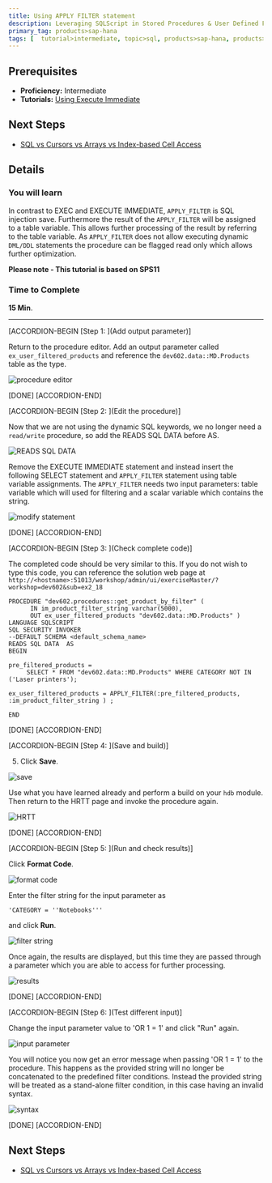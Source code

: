 ```yaml
---
title: Using APPLY FILTER statement
description: Leveraging SQLScript in Stored Procedures & User Defined Functions
primary_tag: products>sap-hana
tags: [  tutorial>intermediate, topic>sql, products>sap-hana, products>sap-hana\,-express-edition ]
---
```

## Prerequisites  
- **Proficiency:** Intermediate
- **Tutorials:** [Using Execute Immediate](http://www.sap.com/developer/tutorials/xsa-sqlscript-execute.html)

## Next Steps
- [SQL vs Cursors vs Arrays vs Index-based Cell Access](http://www.sap.com/developer/tutorials/xsa-sqlscript-sql-cursor.html)

## Details
### You will learn  
In contrast to EXEC and EXECUTE IMMEDIATE, `APPLY_FILTER` is SQL injection save. Furthermore the result of the `APPLY_FILTER` will be assigned to a table variable. This allows further processing of the result by referring to the table variable. As `APPLY_FILTER` does not allow executing dynamic `DML/DDL` statements the procedure can be flagged read only which allows further optimization.

**Please note - This tutorial is based on SPS11**

### Time to Complete
**15 Min**.

---


[ACCORDION-BEGIN [Step 1: ](Add output parameter)]

Return to the procedure editor. Add an output parameter called `ex_user_filtered_products` and reference the `dev602.data::MD.Products` table as the type.

![procedure editor](1.png)

[DONE]
[ACCORDION-END]

[ACCORDION-BEGIN [Step 2: ](Edit the procedure)]

Now that we are not using the dynamic SQL keywords, we no longer need a `read/write` procedure, so add the READS SQL DATA before AS.

![READS SQL DATA](2.png)

Remove the EXECUTE IMMEDIATE statement and instead insert the following SELECT statement and `APPLY_FILTER` statement using table variable assignments. The `APPLY_FILTER` needs two input parameters: table variable which will used for filtering and a scalar variable which contains the string.

![modify statement](3.png)

[DONE]
[ACCORDION-END]

[ACCORDION-BEGIN [Step 3: ](Check complete code)]

The completed code should be very similar to this. If you do not wish to type this code, you can reference the solution web page at `http://<hostname>:51013/workshop/admin/ui/exerciseMaster/?workshop=dev602&sub=ex2_18`

```
PROCEDURE "dev602.procedures::get_product_by_filter" (      IN im_product_filter_string varchar(5000),      OUT ex_user_filtered_products "dev602.data::MD.Products" )LANGUAGE SQLSCRIPTSQL SECURITY INVOKER--DEFAULT SCHEMA <default_schema_name>READS SQL DATA  ASBEGINpre_filtered_products =     SELECT * FROM "dev602.data::MD.Products" WHERE CATEGORY NOT IN ('Laser printers');ex_user_filtered_products = APPLY_FILTER(:pre_filtered_products, :im_product_filter_string ) ;END
```

[DONE]
[ACCORDION-END]

[ACCORDION-BEGIN [Step 4: ](Save and build)]

5. Click **Save**.

![save](5.png)

Use what you have learned already and perform a build on your `hdb` module. Then return to the HRTT page and invoke the procedure again.

![HRTT](6.png)

[DONE]
[ACCORDION-END]

[ACCORDION-BEGIN [Step 5: ](Run and check results)]

Click **Format Code**.

![format code](7.png)

Enter the filter string for the input parameter as

```
'CATEGORY = ''Notebooks'''
```
and click **Run**.

![filter string](8.png)



Once again, the results are displayed, but this time they are passed through a parameter which you are able to access for further processing.

![results](9.png)

[DONE]
[ACCORDION-END]

[ACCORDION-BEGIN [Step 6: ](Test different input)]

Change the input parameter value to 'OR 1 = 1' and click "Run" again.

![input parameter](10.png)

You will notice you now get an error message when passing 'OR 1 = 1' to the procedure. This happens as the provided string will no longer be concatenated to the predefined filter conditions. Instead the provided string will be treated as a stand-alone filter condition, in this case having an invalid syntax.

![syntax](11.png)

[DONE]
[ACCORDION-END]


## Next Steps
- [SQL vs Cursors vs Arrays vs Index-based Cell Access](http://www.sap.com/developer/tutorials/xsa-sqlscript-sql-cursor.html)
